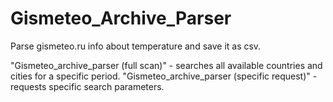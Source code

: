 # Gismeteo_Archive_Parser
Parse gismeteo.ru info about temperature and save it as csv.

"Gismeteo_archive_parser (full scan)" - 
searches all available countries and cities for a specific period.
"Gismeteo_archive_parser (specific request)" - requests specific search parameters.
